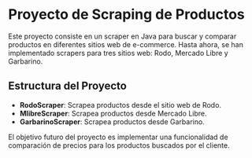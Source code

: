 # Proyecto de Scraping de Productos

Este proyecto consiste en un scraper en Java para buscar y comparar productos en diferentes sitios web de e-commerce. Hasta ahora, se han implementado scrapers para tres sitios web: Rodo, Mercado Libre y Garbarino.

## Estructura del Proyecto

- **RodoScraper**: Scrapea productos desde el sitio web de Rodo.
- **MlibreScraper**: Scrapea productos desde Mercado Libre.
- **GarbarinoScraper**: Scrapea productos desde Garbarino.

El objetivo futuro del proyecto es implementar una funcionalidad de comparación de precios para los productos buscados por el cliente.
